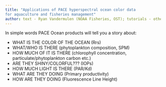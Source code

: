 ```yaml
---
title: "Applications of PACE hyperspectral ocean color data
for aquaculture and fisheries management"
author: text - Ryan Vandermulen (NOAA Fisheries, OST); tutorials - others
---
```


In simple words PACE Ocean products will tell you a story about:

* WHAT IS THE COLOR OF THE OCEAN (Rrs)
* WHAT/WHO IS THERE (phytoplankton composition, SPM)
* HOW MUCH OF IT IS THERE (chlorophyll concentration, particulate/phytoplankton carbon etc.)
* ARE THEY SHINY/COLORFUL??? (IOPs)
* HOW MUCH LIGHT IS THERE (PAR/Kd)
* WHAT ARE THEY DOING (Primary productivity)
* HOW ARE THEY DOING (Fluorescence Line Height)

